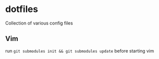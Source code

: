 dotfiles
========

Collection of various config files

## Vim

run ```git submodules init && git submodules update``` before starting vim
